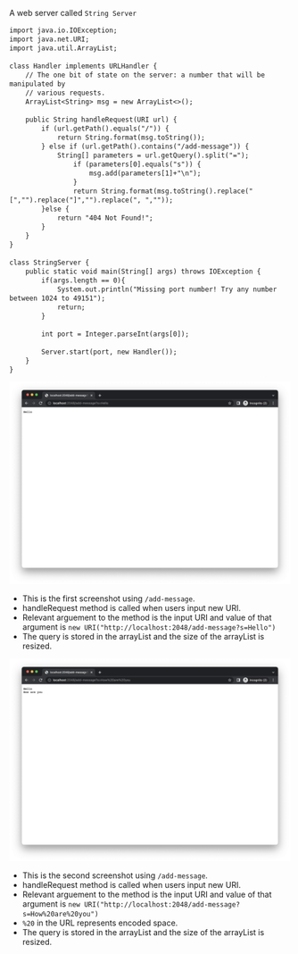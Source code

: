 A web server called `String Server`
```
import java.io.IOException;
import java.net.URI;
import java.util.ArrayList;

class Handler implements URLHandler {
    // The one bit of state on the server: a number that will be manipulated by
    // various requests.
    ArrayList<String> msg = new ArrayList<>();

    public String handleRequest(URI url) {
        if (url.getPath().equals("/")) {
            return String.format(msg.toString());
        } else if (url.getPath().contains("/add-message")) {
            String[] parameters = url.getQuery().split("=");
                if (parameters[0].equals("s")) {
                    msg.add(parameters[1]+"\n");
                }
                return String.format(msg.toString().replace("[","").replace("]","").replace(", ",""));
        }else {
            return "404 Not Found!";
        }
    }
}

class StringServer {
    public static void main(String[] args) throws IOException {
        if(args.length == 0){
            System.out.println("Missing port number! Try any number between 1024 to 49151");
            return;
        }

        int port = Integer.parseInt(args[0]);

        Server.start(port, new Handler());
    }
}
``` 
![Image](add_msg1.png)
* This is the first screenshot using `/add-message`.
* handleRequest method is called when users input new URI.
* Relevant arguement to the method is the input URI and value of that argument is `new URI("http://localhost:2048/add-message?s=Hello")`
* The query is stored in the arrayList and the size of the arrayList is resized.

![Image](add_msg2.png)
* This is the second screenshot using `/add-message`.
* handleRequest method is called when users input new URI.
* Relevant arguement to the method is the input URI and value of that argument is `new URI("http://localhost:2048/add-message?s=How%20are%20you")`
* `%20` in the URL represents encoded space.
* The query is stored in the arrayList and the size of the arrayList is resized.

